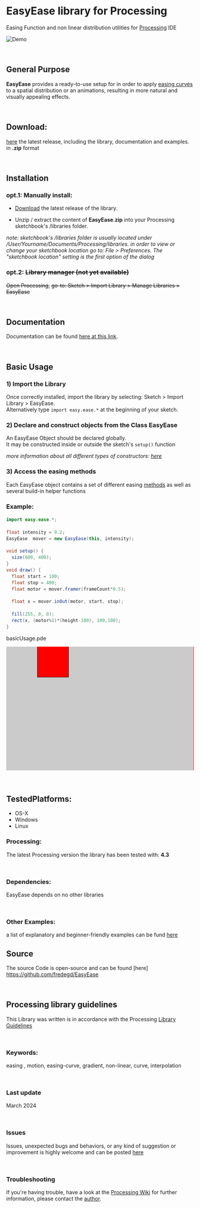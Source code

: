 # EasyEase library for Processing

Easing Function and non linear distribution utilities for [Processing](https://processing.org/) IDE

![Demo](./docs/images/promoBanner.gif)

<br>

## General Purpose

**EasyEase** provides a ready-to-use setup for in order to apply [easing curves](https://fredegd.github.io/EasyEase/#/./overviewTable) to a spatial distribution or an animations, resulting in more natural and visually appealing effects.

<br>

## Download:

[here](https://github.com/fredegd/EasyEase/releases) the latest release, including the library, documentation and examples. in **.zip** format

<br>

## Installation

### opt.1: Manually install:

- [Download]("https://github.com/fredegd/EasyEase/releases") the latest release of the library.

- Unzip / extract the content of **EasyEase.zip** into your Processing sketchbook's /libraries folder.

_note: sketchbook's /libraries folder is usually located under /User/Yourname/Documents/Processing/libraries.
in order to view or change your sketchbook location go to:
File > Preferences.
The "sketchbook location" setting is the first option of the dialog_

### opt.2: ~~Library manager (not yet available)~~

~~Open Processing,~~
~~go-to: Sketch > Import Library > Manage Libraries > EasyEase~~

<br>

## Documentation

Documentation can be found [here at this link](https://fredegd.github.io/EasyEase).

<br>

## Basic Usage

### 1) Import the Library

Once correctly installed, import the library by selecting: Sketch > Import Library > EasyEase.  
Alternatively type `import easy.ease.*` at the beginning of your sketch.

### 2) Declare and construct objects from the Class EasyEase

An EasyEase Object should be declared globally.  
It may be constructed inside or outside the sketch's `setup()` function

_more information about all different types of constructors: [here](./constructors.md)_

### 3) Access the easing methods

Each EasyEase object contains a set of different easing [methods](./methods.md) as well as several build-in helper functions

### Example:

```java
import easy.ease.*;

float intensity = 9.2;
EasyEase  mover = new EasyEase(this, intensity);

void setup() {
  size(600, 400);
}
void draw() {
  float start = 100;
  float stop = 400;
  float motor = mover.framer(frameCount*0.5);

  float x = mover.inOut(motor, start, stop);

  fill(255, 0, 0);
  rect(x, (motor%1)*(height-100), 100,100);
}
```

<div class="exampleWindow">
  <div class="title">
      <div class="dot red"></div>
      <div class="dot amber"></div>
      <div class="dot green"></div>
      <p >basicUsage.pde</p>
  </div>

![Basic Usage](./docs/images/basic_usage_00.gif)

</div>

<br>

## TestedPlatforms:

- OS-X
- Windows
- Linux

### Processing:

The latest Processing version the library has been tested with: **4.3**

<br>

### Dependencies:

EasyEase depends on no other libraries

<br>

### Other Examples:

a list of explanatory and beginner-friendly examples can be fund [here](https://fredegd.github.io/EasyEase/examples.html)

## Source

The source Code is open-source and can be found [here] https://github.com/fredegd/EasyEase

<br>

## Processing library guidelines

This Library was written is in accordance with the Processing [Library Guidelines](https://github.com/benfry/processing4/wiki/Library-Guidelines)

<br>

### Keywords:

easing , motion, easing-curve, gradient, non-linear, curve, interpolation

<br>

### Last update

March 2024

<br>

### Issues

Issues, unexpected bugs and behaviors, or any kind of suggestion or improvement is highly welcome and can be posted [here](https://github.com/fredegd/EasyEase/issues)

<br>

### Troubleshooting

If you're having trouble, have a look at the [Processing Wiki](https://github.com/processing/processing/wiki/How-to-Install-a-Contributed-Library) for further information, please contact the [author](https://fredegd.dev).
